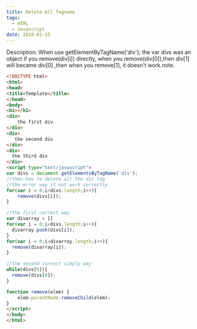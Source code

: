 ```yaml
---
title: Delete All Tagname
tags:
  - HTML
  - Javascript
date: 2018-01-15
---
```


Description: When use getElementByTagName('div'); the var divs was an object if you remove(div[i]) directly,
when you remove(div[0]),then div[1] will became div[0] ,then when you remove[1], it doesn't work.note.

<!-- more -->

```html
<!DOCTYPE html>
<html>
<head>
<title>Template</title>
</head>
<body>
<h1></h1>
<div>
    the first div
</div>
<div>
   the secend div
</div>
<div>
  the third div
</div>
<script type="text/javascript">
var divs = document.getElementsByTagName('div');
//then how to delete all the div tag 
//the error way it not work correctly
for(var i = 0;i<divs.length;i++){
    remove(divs[i]);
}

//the first correct way
var divarray = []
for(var i = 0;i<divs.length;i++){
  divarray.push(divs[i]);
}
for(var i = 0;i<divarray.length;i++){
  remove(divarray[i]);
}

//the second correct simply way 
while(divs[0]){
  remove(divs[0]);
}

function remove(elem) {
    elem.parentNode.removeChild(elem);
}
</script>
</body>
</html>
```